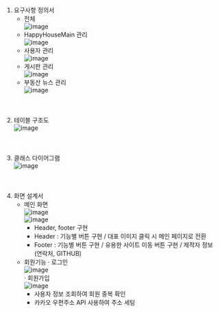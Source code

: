 1. 요구사항 정의서<br />
   * 전체<br />
     ![image](https://user-images.githubusercontent.com/85006536/143770163-1c3ad03e-6900-41f7-a129-6c54723bd704.png)
   * HappyHouseMain 관리<br />
     ![image](https://user-images.githubusercontent.com/85006536/143770253-c1a3dd66-357f-4970-8dcb-427828a53fa5.png)
   * 사용자 관리<br />
     ![image](https://user-images.githubusercontent.com/85006536/143770257-5a920c15-f9da-414a-b1d7-2e5064fcf885.png)
   * 게시판 관리<br />
     ![image](https://user-images.githubusercontent.com/85006536/143770268-f8fefcc2-9d15-4de3-a153-b29f175bee6f.png)
   * 부동산 뉴스 관리<br />
     ![image](https://user-images.githubusercontent.com/85006536/143770282-c3e8f970-1340-4a34-a1c9-9e20bf30beac.png)
<br /><br /><br /><br />
2. 테이블 구조도<br />
![image](https://user-images.githubusercontent.com/85006536/143770335-6cfcaadc-fa74-461c-8fd0-7fe56478f801.png)
<br /><br /><br /><br />
3. 클래스 다이어그램<br />
![image](https://user-images.githubusercontent.com/85006536/143770419-32b8fe65-53f9-42b9-b880-118561c4a2b8.png)
<br /><br /><br /><br />
4. 화면 설계서<br />
   * 메인 화면<br />
     ![image](https://user-images.githubusercontent.com/85006536/143770496-843cca05-265c-49d9-9e03-f8cdf52cf0dc.png)<br />
     ![image](https://user-images.githubusercontent.com/85006536/143770501-20852126-4106-4c39-98c4-c938adec69a6.png)<br />
        -	Header, footer 구현
        -	Header : 기능별 버튼 구현 / 대표 이미지 클릭 시 메인 페이지로 전환
        -	Footer : 기능별 버튼 구현 / 유용한 사이트 이동 버튼 구현 / 제작자 정보 (연락처, GITHUB)<br />
   * 회원기능
     · 로그인<br />
     ![image](https://user-images.githubusercontent.com/85006536/143770548-366d2b6e-4ce7-4914-abf8-3c81115e3d2c.png)<br />
     · 회원가입<br />
     ![image](https://user-images.githubusercontent.com/85006536/143770579-63c89c90-64fd-4e2d-b32d-6825e935209b.png)
        -	사용자 정보 조회하여 회원 중복 확인
        -	카카오 우편주소 API 사용하여 주소 세팅
